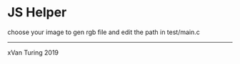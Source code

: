 # JS Helper
choose your image to gen rgb file and edit the path in test/main.c

---
xVan Turing 2019